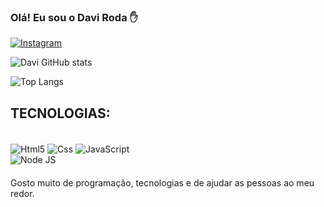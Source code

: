 ### Olá! Eu sou o Davi Roda ✋

[![Instagram](https://img.shields.io/badge/Instagram-E4405F?style=for-the-badge&logo=instagram&logoColor=white)](https://www.instagram.com/davim.alp/)

![Davi GitHub stats](https://github-readme-stats.vercel.app/api?username=daviroda&show_icons=true&theme=dracula)

![Top Langs](https://github-readme-stats.vercel.app/api/top-langs/?username=daviroda&langs_count=8)

## TECNOLOGIAS: 

<div style="display: inline-block"><br/>
<img align="center" alt="Html5" src="https://img.shields.io/badge/HTML-239120?style=for-the-badge&logo=html5&logoColor=white"/>
<img align="center" alt="Css" src="https://img.shields.io/badge/CSS-239120?&style=for-the-badge&logo=css3&logoColor=white"/>
<img align="center" alt="JavaScript" src="https://img.shields.io/badge/JavaScript-F7DF1E?style=for-the-badge&logo=javascript&logoColor=black"/></Br>
<div style="display: "block"> <img align="center" alt="Node JS" src="https://img.shields.io/badge/Node.js-43853D?style=for-the-badge&logo=node.js&logoColor=white"/> </div>
</div><br/>
<p style="margin-top: 20px">Gosto muito de programação, tecnologias e de ajudar as pessoas ao meu redor.</p>

